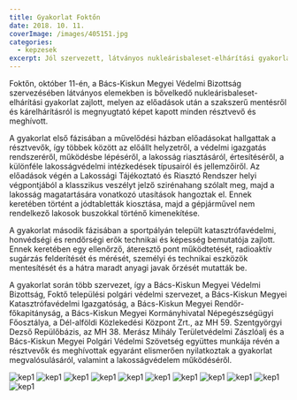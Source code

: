 ```yaml
---
title: Gyakorlat Foktőn
date: 2018. 10. 11.
coverImage: /images/405151.jpg
categories:
  - kepzesek
excerpt: Jól szervezett, látványos nukleárisbaleset-elhárítási gyakorlat Foktőn
---
```


Foktőn, október 11-én, a Bács-Kiskun Megyei Védelmi Bizottság szervezésében látványos elemekben is bővelkedő nukleárisbaleset-elhárítási gyakorlat zajlott, melyen az előadások után a szakszerű mentésről és kárelhárításról is megnyugtató képet kapott minden résztvevő és meghívott.

A gyakorlat első fázisában a művelődési házban előadásokat hallgattak a résztvevők, így többek között az előállt helyzetről, a védelmi igazgatás rendszeréről, működésbe lépéséről, a lakosság riasztásáról, értesítéséről, a különféle lakosságvédelmi intézkedések típusairól és jellemzőiről. Az előadások végén a Lakossági Tájékoztató és Riasztó Rendszer helyi végpontjából a klasszikus veszélyt jelző szirénahang szólalt meg, majd a lakosság magatartására vonatkozó utasítások hangoztak el.  Ennek keretében történt a jódtabletták kiosztása, majd a gépjárművel nem rendelkező lakosok buszokkal történő kimenekítése.

A gyakorlat második fázisában a sportpályán települt katasztrófavédelmi, honvédségi és rendőrségi erők technikai és képesség bemutatója zajlott. Ennek keretében egy ellenőrző, áteresztő pont működtetését, radioaktív sugárzás felderítését és mérését, személyi és technikai eszközök mentesítését és a hátra maradt anyagi javak őrzését mutatták be.

A gyakorlat során több szervezet, így a Bács-Kiskun Megyei Védelmi Bizottság, Foktő települési polgári védelmi szervezet, a Bács-Kiskun Megyei Katasztrófavédelmi Igazgatóság, a Bács-Kiskun Megyei Rendőr-főkapitányság, a Bács-Kiskun Megyei Kormányhivatal Népegészségügyi Főosztálya, a Dél-alföldi Közlekedési Központ Zrt., az MH 59. Szentgyörgyi Dezső Repülőbázis, az MH 38. Merász Mihály Területvédelmi Zászlóalj és a Bács-Kiskun Megyei Polgári Védelmi Szövetség együttes munkája révén a résztvevők és meghívottak egyaránt elismerően nyilatkoztak a gyakorlat megvalósulásáról, valamint a lakosságvédelem működéséről.

![kep1](/images/405145.jpg)
![kep1](/images/405146.jpg)
![kep1](/images/405147.jpg)
![kep1](/images/405148.jpg)
![kep1](/images/405149.jpg)
![kep1](/images/405150.jpg)
![kep1](/images/405151.jpg)
![kep1](/images/405152.jpg)
![kep1](/images/405153.jpg)
![kep1](/images/405154.jpg)
![kep1](/images/405155.jpg)
